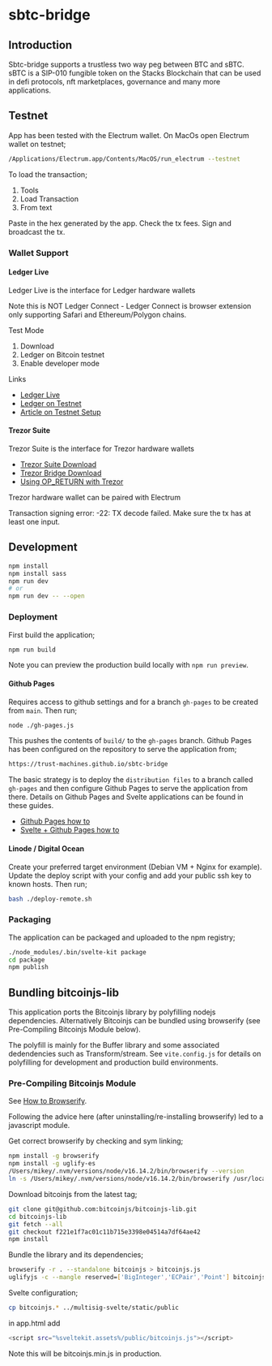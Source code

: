 # sbtc-bridge

## Introduction

Sbtc-bridge supports a trustless two way peg between BTC and sBTC.
sBTC is a SIP-010 fungible token on the Stacks Blockchain that can be used in
defi protocols, nft marketplaces, governance and many more applications.

## Testnet

App has been tested with the Electrum wallet. On MacOs open Electrum wallet on testnet;

```bash
/Applications/Electrum.app/Contents/MacOS/run_electrum --testnet
```

To load the transaction;

1. Tools
2. Load Transaction
3. From text

Paste in the hex generated by the app. Check the tx fees. Sign and broadcast the tx.

### Wallet Support

#### Ledger Live

Ledger Live is the interface for Ledger hardware wallets

Note this is NOT Ledger Connect - Ledger Connect is  browser extension only supporting Safari and Ethereum/Polygon chains.

Test Mode

1. Download
2. Ledger on Bitcoin testnet
3. Enable developer mode

Links

- [Ledger Live](https://www.ledger.com/ledger-live)
- [Ledger on Testnet](https://developers.ledger.com/docs/non-dapp/howto/test/)
- [Article on Testnet Setup](https://coinguides.org/ledger-testnet/)

#### Trezor Suite

Trezor Suite is the interface for Trezor hardware wallets

- [Trezor Suite Download](https://trezor.io/trezor-suite)
- [Trezor Bridge Download](https://suite.trezor.io/web/bridge/)
- [Using OP_RETURN with Trezor](https://trezor.io/learn/a/use-op_return-in-trezor-suite-app)

Trezor hardware wallet can be paired with Electrum

Transaction signing error: -22: TX decode failed. Make sure the tx has at least one input.


## Development

```bash
npm install
npm install sass
npm run dev
# or
npm run dev -- --open
```

### Deployment

First build the application;

```bash
npm run build
```

Note you can preview the production build locally with `npm run preview`.

#### Github Pages

Requires access to github settings and for a branch `gh-pages` to be created from `main`.
Then run;

```bash
node ./gh-pages.js
```

This pushes the contents of `build/` to the `gh-pages` branch. Github Pages
has been configured on the repository to serve the application from;

```bash
https://trust-machines.github.io/sbtc-bridge
```

The basic strategy is to deploy the `distribution files` to a branch called `gh-pages` and then configure Github Pages to serve the application from there. Details on Github Pages and Svelte
applications can be found in these guides.

- [Github Pages how to](https://docs.github.com/en/pages)
- [Svelte + Github Pages how to](https://github.com/sveltejs/kit/tree/master/packages/adapter-static#spa-mode)

#### Linode / Digital Ocean

Create your preferred target environment (Debian VM + Nginx for example).
Update the deploy script with your config and add your public ssh key to known hosts.
Then run;

```bash
bash ./deploy-remote.sh
```

### Packaging

The application can be packaged and uploaded to the npm registry;

```bash
./node_modules/.bin/svelte-kit package
cd package
npm publish
```

## Bundling bitcoinjs-lib

This application ports the Bitcoinjs library by polyfilling nodejs dependencies.
Alternatively Bitcoinjs can be bundled using browserify (see Pre-Compiling Bitcoinjs Module
below).

The polyfill is mainly for the Buffer library and some associated dedendencies such as Transform/stream.
See `vite.config.js` for details on polyfilling for development and production build environments.

### Pre-Compiling Bitcoinjs Module

See [How to Browserify](https://github.com/bitcoinjs/bitcoinjs-lib/issues/965).

Following the advice here (after uninstalling/re-installing browserify) led to
a javascript module.

Get correct browserify by checking and sym linking;

```bash
npm install -g browserify
npm install -g uglify-es
/Users/mikey/.nvm/versions/node/v16.14.2/bin/browserify --version
ln -s /Users/mikey/.nvm/versions/node/v16.14.2/bin/browserify /usr/local/bin/browserify
```

Download bitcoinjs from the latest tag;

```bash
git clone git@github.com:bitcoinjs/bitcoinjs-lib.git
cd bitcoinjs-lib
git fetch --all
git checkout f221e1f7ac01c11b715e3398e04514a7df64ae42
npm install
```

Bundle the library and its dependencies;

```bash
browserify -r . --standalone bitcoinjs > bitcoinjs.js
uglifyjs -c --mangle reserved=['BigInteger','ECPair','Point'] bitcoinjs.js > bitcoinjs.min.js
```

Svelte configuration;

```bash
cp bitcoinjs.* ../multisig-svelte/static/public
```

in app.html add

```bash
<script src="%sveltekit.assets%/public/bitcoinjs.js"></script>
```

Note this will be bitcoinjs.min.js in production.

